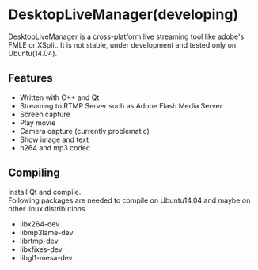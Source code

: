 DesktopLiveManager(developing)
==================
DesktopLiveManager is a cross-platform live streaming tool like adobe's FMLE or XSplit.
It is not stable, under development and tested only on Ubuntu(14.04).

Features
--------
* Written with C++ and Qt
* Streaming to RTMP Server such as Adobe Flash Media Server
* Screen capture
* Play movie
* Camera capture (currently problematic)
* Show image and text
* h264 and mp3 codec

Compiling
---------
Install Qt and compile.  
Following packages are needed to compile on Ubuntu14.04 and maybe on other linux distributions.
* libx264-dev
* libmp3lame-dev
* librtmp-dev
* libxfixes-dev
* libgl1-mesa-dev
